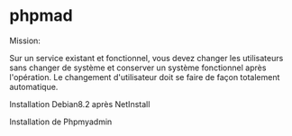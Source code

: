# phpmad
Mission:

Sur un service existant et fonctionnel, vous devez changer les utilisateurs sans changer de système et conserver un système fonctionnel après l'opération. Le changement d'utilisateur doit se faire de façon totalement automatique.

Installation Debian8.2 après NetInstall

Installation de Phpmyadmin
